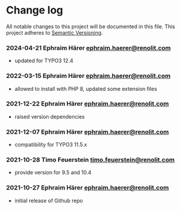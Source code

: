 # Change log

All notable changes to this project will be documented in this file. This
project adheres to [Semantic Versioning](https://semver.org/).

### 2024-04-21  Ephraim Härer  <ephraim.haerer@renolit.com>
- updated for TYPO3 12.4

### 2022-03-15  Ephraim Härer  <ephraim.haerer@renolit.com>

- allowed to install with PHP 8, updated some extension files

### 2021-12-22  Ephraim Härer  <ephraim.haerer@renolit.com>

- raised version dependencies

### 2021-12-07  Ephraim Härer  <ephraim.haerer@renolit.com>

- compatibility for TYPO3 11.5.x

### 2021-10-28  Timo Feuerstein  <timo.feuerstein@renolit.com>

- provide version for 9.5 and 10.4

### 2021-10-27  Ephraim Härer  <ephraim.haerer@renolit.com>

- initial release of Github repo
